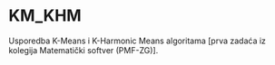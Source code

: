 # KM_KHM
Usporedba K-Means i K-Harmonic Means algoritama [prva zadaća iz kolegija Matematički softver (PMF-ZG)].
